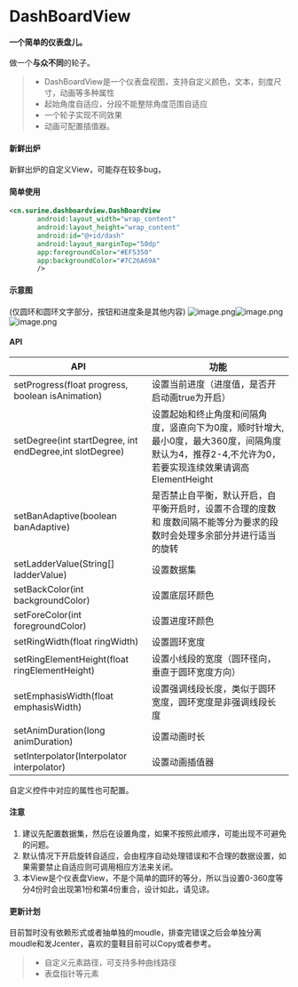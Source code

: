 # DashBoardView

**一个简单的仪表盘儿。**<br><br>
做一个**与众不同**的轮子。
> - DashBoardView是一个仪表盘视图，支持自定义颜色，文本，刻度尺寸，动画等多种属性
> - 起始角度自适应，分段不能整除角度范围自适应
> - 一个轮子实现不同效果
> - 动画可配置插值器。


<a name="nBi60"></a>
#### 新鲜出炉
新鲜出炉的自定义View，可能存在较多bug，

<a name="aEmll"></a>
#### 简单使用

```xml
<cn.surine.dashboardview.DashBoardView
       android:layout_width="wrap_content"
       android:layout_height="wrap_content"
       android:id="@+id/dash"
       android:layout_marginTop="50dp"
       app:foregroundColor="#EF5350"
       app:backgroundColor="#7C26A69A"
       />
```

<a name="8cygs"></a>
#### 示意图
(仅圆环和圆环文字部分，按钮和进度条是其他内容)
![image.png](https://cdn.nlark.com/yuque/0/2019/png/276442/1575084307156-fcb361e5-447a-4b59-8c21-ee68b201e48f.png#align=left&display=inline&height=367&name=image.png&originHeight=996&originWidth=610&size=54164&status=done&style=none&width=225)![image.png](https://cdn.nlark.com/yuque/0/2019/png/276442/1575091470542-852f55ac-6b5b-4a62-83b3-659660561935.png#align=left&display=inline&height=366&name=image.png&originHeight=990&originWidth=616&size=50459&status=done&style=none&width=228)![image.png](https://cdn.nlark.com/yuque/0/2019/png/276442/1575092819838-223d85a9-48d7-4e17-9719-adbd6191ee72.png#align=left&display=inline&height=364&name=image.png&originHeight=982&originWidth=612&size=69324&status=done&style=none&width=227)

<a name="uAMeJ"></a>
#### API
| API | 功能 |
| --- | --- |
| setProgress(float progress, boolean isAnimation) | 设置当前进度（进度值，是否开启动画true为开启） |
| setDegree(int startDegree, int endDegree,int slotDegree) | 设置起始和终止角度和间隔角度，竖直向下为0度，顺时针增大,最小0度，最大360度，间隔角度默认为4，推荐2-4,不允许为0，若要实现连续效果请调高ElementHeight |
| setBanAdaptive(boolean banAdaptive) | 是否禁止自平衡，默认开启，自平衡开启时，设置不合理的度数和 度数间隔不能等分为要求的段数时会处理多余部分并进行适当的旋转 |
| setLadderValue(String[] ladderValue)  | 设置数据集 |
| setBackColor(int backgroundColor) | 设置底层环颜色 |
| setForeColor(int foregroundColor) | 设置进度环颜色 |
| setRingWidth(float ringWidth) | 设置圆环宽度 |
| setRingElementHeight(float ringElementHeight) | 设置小线段的宽度（圆环径向，垂直于圆环宽度方向） |
| setEmphasisWidth(float emphasisWidth) | 设置强调线段长度，类似于圆环宽度，圆环宽度是非强调线段长度 |
| setAnimDuration(long animDuration) | 设置动画时长 |
| setInterpolator(Interpolator interpolator) | 设置动画插值器 |


自定义控件中对应的属性也可配置。

<a name="ay3aI"></a>
#### 注意

1. 建议先配置数据集，然后在设置角度，如果不按照此顺序，可能出现不可避免的问题。
1. 默认情况下开启旋转自适应，会由程序自动处理错误和不合理的数据设置，如果需要禁止自适应则可调用相应方法来关闭。
1. 本View是个仪表盘View，不是个简单的圆环的等分，所以当设置0-360度等分4份时会出现第1份和第4份重合，设计如此，请见谅。


<a name="2LE2q"></a>
#### 更新计划
目前暂时没有依赖形式或者抽单独的moudle，排查完错误之后会单独分离moudle和发Jcenter，喜欢的童鞋目前可以Copy或者参考。

> - 自定义元素路径，可支持多种曲线路径
> - 表盘指针等元素


